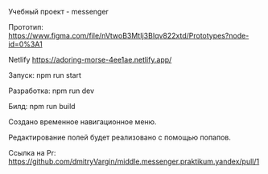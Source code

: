 Учебный проект - messenger

Прототип: https://www.figma.com/file/nVtwoB3MtIj3BIqv822xtd/Prototypes?node-id=0%3A1

Netlify https://adoring-morse-4ee1ae.netlify.app/

Запуск: npm run start 

Разработка: npm run dev

Билд: npm run build

Создано временное навигационное меню.

Редактирование полей будет реализовано с помощью попапов.

Ссылка на Pr: https://github.com/dmitryVargin/middle.messenger.praktikum.yandex/pull/1
